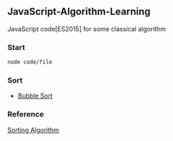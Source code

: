 ## JavaScript-Algorithm-Learning

JavaScript code[ES2015] for some classical algorithm

### Start

``` bash
node code/file
```

### Sort

+ [Bubble Sort]('./code/bubble.sort')


### Reference

[Sorting Algorithm](http://khan4019.github.io/front-end-Interview-Questions/sort.html)